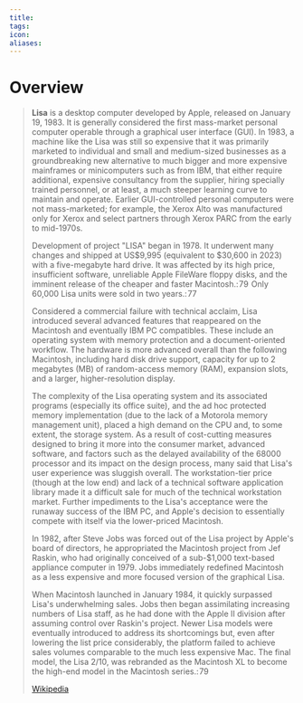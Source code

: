 ```yaml
---
title: 
tags: 
icon: 
aliases: 
---
```

# Overview

> **Lisa** is a desktop computer developed by Apple, released on January 19, 1983. It is generally considered the first mass-market personal computer operable through a graphical user interface (GUI). In 1983, a machine like the Lisa was still so expensive that it was primarily marketed to individual and small and medium-sized businesses as a groundbreaking new alternative to much bigger and more expensive mainframes or minicomputers such as from IBM, that either require additional, expensive consultancy from the supplier, hiring specially trained personnel, or at least, a much steeper learning curve to maintain and operate. Earlier GUI-controlled personal computers were not mass-marketed; for example, the Xerox Alto was manufactured only for Xerox and select partners through Xerox PARC from the early to mid-1970s.
>
> Development of project "LISA" began in 1978. It underwent many changes and shipped at US$9,995 (equivalent to $30,600 in 2023) with a five-megabyte hard drive. It was affected by its high price, insufficient software, unreliable Apple FileWare floppy disks, and the imminent release of the cheaper and faster Macintosh.: 79  Only 60,000 Lisa units were sold in two years.: 77 
>
> Considered a commercial failure with technical acclaim, Lisa introduced several advanced features that reappeared on the Macintosh and eventually IBM PC compatibles. These include an operating system with memory protection and a document-oriented workflow. The hardware is more advanced overall than the following Macintosh, including hard disk drive support, capacity for up to 2 megabytes (MB) of random-access memory (RAM), expansion slots, and a larger, higher-resolution display.
>
> The complexity of the Lisa operating system and its associated programs (especially its office suite), and the ad hoc protected memory implementation (due to the lack of a Motorola memory management unit), placed a high demand on the CPU and, to some extent, the storage system. As a result of cost-cutting measures designed to bring it more into the consumer market, advanced software, and factors such as the delayed availability of the 68000 processor and its impact on the design process, many said that Lisa's user experience was sluggish overall. The workstation-tier price (though at the low end) and lack of a technical software application library made it a difficult sale for much of the technical workstation market. Further impediments to the Lisa's acceptance were the runaway success of the IBM PC, and Apple's decision to essentially compete with itself via the lower-priced Macintosh.
>
> In 1982, after Steve Jobs was forced out of the Lisa project by Apple's board of directors, he appropriated the Macintosh project from Jef Raskin, who had originally conceived of a sub-$1,000 text-based appliance computer in 1979. Jobs immediately redefined Macintosh as a less expensive and more focused version of the graphical Lisa.
>
> When Macintosh launched in January 1984, it quickly surpassed Lisa's underwhelming sales. Jobs then began assimilating increasing numbers of Lisa staff, as he had done with the Apple II division after assuming control over Raskin's project. Newer Lisa models were eventually introduced to address its shortcomings but, even after lowering the list price considerably, the platform failed to achieve sales volumes comparable to the much less expensive Mac. The final model, the Lisa 2/10, was rebranded as the Macintosh XL to become the high-end model in the Macintosh series.: 79
>
> [Wikipedia](https://en.wikipedia.org/wiki/Apple%20Lisa)
